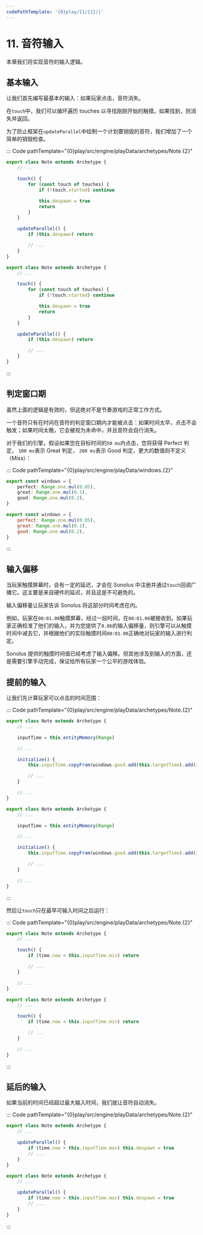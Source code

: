 ```yaml
---
codePathTemplate: '{0}play/11/{1}/|'
---
```


# 11. 音符输入

本章我们将实现音符的输入逻辑。

## 基本输入

让我们首先编写最基本的输入：如果玩家点击，音符消失。

在`touch`中，我们可以循环遍历 touches 以寻找刚刚开始的触摸。如果找到，则消失并返回。

为了防止框架在`updateParallel`中绘制一个计划要销毁的音符，我们增加了一个简单的销毁检查。

::: Code pathTemplate="{0}play/src/engine/playData/archetypes/Note.{2}"

```ts
export class Note extends Archetype {
    // ...

    touch() {
        for (const touch of touches) {
            if (!touch.started) continue

            this.despawn = true
            return
        }
    }

    updateParallel() {
        if (this.despawn) return

        // ...
    }
}
```

```js
export class Note extends Archetype {
    // ...

    touch() {
        for (const touch of touches) {
            if (!touch.started) continue

            this.despawn = true
            return
        }
    }

    updateParallel() {
        if (this.despawn) return

        // ...
    }
}
```

:::

## 判定窗口期

虽然上面的逻辑是有效的，但这绝对不是节奏游戏的正常工作方式。

一个音符只有在时间在音符的判定窗口期内才能被点击：如果时间太早，点击不会触发；如果时间太晚，它会被视为未命中，并且音符会自行消失。

对于我们的引擎，假设如果您在目标时间的`50 ms`内点击，您将获得 Perfect 判定， `100 ms`表示 Great 判定， `200 ms`表示 Good 判定，更大的数值则不定义（Miss）：

::: Code pathTemplate="{0}play/src/engine/playData/windows.{2}"

```ts
export const windows = {
    perfect: Range.one.mul(0.05),
    great: Range.one.mul(0.1),
    good: Range.one.mul(0.2),
}
```

```js
export const windows = {
    perfect: Range.one.mul(0.05),
    great: Range.one.mul(0.1),
    good: Range.one.mul(0.2),
}
```

:::

## 输入偏移

当玩家触摸屏幕时，会有一定的延迟，才会在 Sonolus 中注册并通过`touch`回调广播它。这主要是来自硬件的延迟，并且这是不可避免的。

输入偏移量让玩家告诉 Sonolus 将这部分时间考虑在内。

例如，玩家在`00:01.00`触摸屏幕，经过一段时间，在`00:01.06`被接收到。如果玩家正确校准了他们的输入，并为您提供了`0.06`的输入偏移量，则引擎可以从触摸时间中减去它，并根据他们的实际触摸时间`00:01.00`正确地对玩家的输入进行判定。

Sonolus 提供的触摸时间值已经考虑了输入偏移。但其他涉及到输入的方面，还是需要引擎手动完成，保证给所有玩家一个公平的游戏体验。

## 提前的输入

让我们先计算玩家可以点击的时间范围：

::: Code pathTemplate="{0}play/src/engine/playData/archetypes/Note.{2}"

```ts
export class Note extends Archetype {
    // ...

    inputTime = this.entityMemory(Range)

    // ...

    initialize() {
        this.inputTime.copyFrom(windows.good.add(this.targetTime).add(input.offset))

        // ...
    }

    // ...
}
```

```js
export class Note extends Archetype {
    // ...

    inputTime = this.entityMemory(Range)

    // ...

    initialize() {
        this.inputTime.copyFrom(windows.good.add(this.targetTime).add(input.offset))

        // ...
    }

    // ...
}
```

:::

然后让`touch`只在最早可输入时间之后运行：

::: Code pathTemplate="{0}play/src/engine/playData/archetypes/Note.{2}"

```ts
export class Note extends Archetype {
    // ...

    touch() {
        if (time.now < this.inputTime.min) return

        // ...
    }

    // ...
}
```

```js
export class Note extends Archetype {
    // ...

    touch() {
        if (time.now < this.inputTime.min) return

        // ...
    }

    // ...
}
```

:::

## 延后的输入

如果当前的时间已经超过最大输入时间，我们就让音符自动消失。

::: Code pathTemplate="{0}play/src/engine/playData/archetypes/Note.{2}"

```ts
export class Note extends Archetype {
    // ...

    updateParallel() {
        if (time.now > this.inputTime.max) this.despawn = true
        // ...
    }
}
```

```js
export class Note extends Archetype {
    // ...

    updateParallel() {
        if (time.now > this.inputTime.max) this.despawn = true
        // ...
    }
}
```

:::
